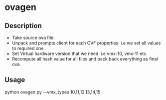 # ovagen

## Description

* Take source ova file.
* Unpack and prompts client for each OVF properties. i.e we set all values to required one.
* Set Virtual hardware version that we need. i.e vmx-10, vmx-11 etc.
* Recompute all hash value for all files and pack back everything as final ova.

## Usage

python ovagen.py --vmx_types 10,11,12,13,14,15
```